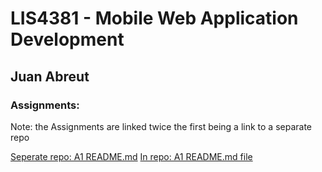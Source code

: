 # LIS4381 - Mobile Web Application Development

## Juan Abreut

### Assignments: 

Note: the Assignments are linked twice the first being a link to a separate repo

[Seperate repo: A1 README.md](https://bitbucket.org/Peaceall/a1) 
[In repo: A1 README.md file](a1)
